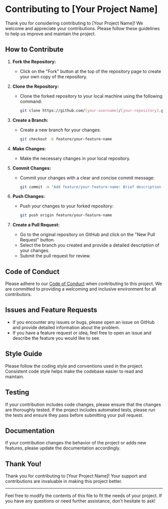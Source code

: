 # Contributing to [Your Project Name]

Thank you for considering contributing to [Your Project Name]! We welcome and appreciate your contributions. Please follow these guidelines to help us improve and maintain the project.

## How to Contribute

1. **Fork the Repository:**
   - Click on the "Fork" button at the top of the repository page to create your own copy of the repository.

2. **Clone the Repository:**
   - Clone the forked repository to your local machine using the following command:
     ```sh
     git clone https://github.com/[your-username]/[your-repository].git
     ```

3. **Create a Branch:**
   - Create a new branch for your changes:
     ```sh
     git checkout -b feature/your-feature-name
     ```

4. **Make Changes:**
   - Make the necessary changes in your local repository.

5. **Commit Changes:**
   - Commit your changes with a clear and concise commit message:
     ```sh
     git commit -m "Add feature/your-feature-name: Brief description of changes"
     ```

6. **Push Changes:**
   - Push your changes to your forked repository:
     ```sh
     git push origin feature/your-feature-name
     ```

7. **Create a Pull Request:**
   - Go to the original repository on GitHub and click on the "New Pull Request" button.
   - Select the branch you created and provide a detailed description of your changes.
   - Submit the pull request for review.

## Code of Conduct

Please adhere to our [Code of Conduct](./CODE_OF_CONDUCT.md) when contributing to this project. We are committed to providing a welcoming and inclusive environment for all contributors.

## Issues and Feature Requests

- If you encounter any issues or bugs, please open an issue on GitHub and provide detailed information about the problem.
- If you have a feature request or idea, feel free to open an issue and describe the feature you would like to see.

## Style Guide

Please follow the coding style and conventions used in the project. Consistent code style helps make the codebase easier to read and maintain.

## Testing

If your contribution includes code changes, please ensure that the changes are thoroughly tested. If the project includes automated tests, please run the tests and ensure they pass before submitting your pull request.

## Documentation

If your contribution changes the behavior of the project or adds new features, please update the documentation accordingly.

## Thank You!

Thank you for contributing to [Your Project Name]! Your support and contributions are invaluable in making this project better.

---

Feel free to modify the contents of this file to fit the needs of your project. If you have any questions or need further assistance, don't hesitate to ask!
